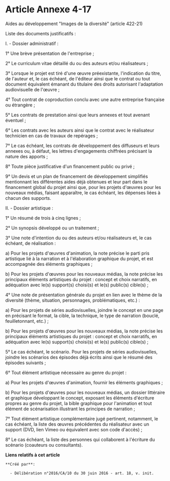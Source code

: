 # Article Annexe 4-17

Aides au développement "Images de la diversité" (article 422-21)

Liste des documents justificatifs :

I. - Dossier administratif :

1° Une brève présentation de l'entreprise ;

2° Le curriculum vitae détaillé du ou des auteurs et/ou réalisateurs ;

3° Lorsque le projet est tiré d'une œuvre préexistante, l'indication du titre, de l'auteur et, le cas échéant, de l'éditeur
ainsi que le contrat ou tout document équivalent émanant du titulaire des droits autorisant l'adaptation audiovisuelle de
l'œuvre ;

4° Tout contrat de coproduction conclu avec une autre entreprise française ou étrangère ;

5° Les contrats de prestation ainsi que leurs annexes et tout avenant éventuel ;

6° Les contrats avec les auteurs ainsi que le contrat avec le réalisateur technicien en cas de travaux de repérages ;

7° Le cas échéant, les contrats de développement des diffuseurs et leurs annexes ou, à défaut, les lettres d'engagements
chiffrées précisant la nature des apports ;

8° Toute pièce justificative d'un financement public ou privé ;

9° Un devis et un plan de financement de développement simplifiés mentionnant les différentes aides déjà obtenues et leur
part dans le financement global du projet ainsi que, pour les projets d'œuvres pour les nouveaux médias, faisant apparaître,
le cas échéant, les dépenses liées à chacun des supports.

II. - Dossier artistique :

1° Un résumé de trois à cinq lignes ;

2° Un synopsis développé ou un traitement ;

3° Une note d'intention du ou des auteurs et/ou réalisateurs et, le cas échéant, de réalisation :

a) Pour les projets d'œuvres d'animation, la note précise le parti pris artistique lié à la narration et à l'élaboration
graphique du projet, et est accompagnée des éléments graphiques ;

b) Pour les projets d'œuvres pour les nouveaux médias, la note précise les principaux éléments artistiques du projet :
concept et choix narratifs, en adéquation avec le(s) support(s) choisi(s) et le(s) public(s) cible(s) ;

4° Une note de présentation générale du projet en lien avec le thème de la diversité (thème, situation, personnages,
problématiques, etc.) :

a) Pour les projets de séries audiovisuelles, joindre le concept en une page en précisant le format, la cible, la technique,
le type de narration (bouclé, feuilletonnant, etc.) ;

b) Pour les projets d'œuvres pour les nouveaux médias, la note précise les principaux éléments artistiques du projet :
concept et choix narratifs, en adéquation avec le(s) support(s) choisi(s) et le(s) public(s) cible(s) ;

5° Le cas échéant, le scénario. Pour les projets de séries audiovisuelles, joindre les scénarios des épisodes déjà écrits
ainsi que le résumé des épisodes suivants ;

6° Tout élément artistique nécessaire au genre du projet :

a) Pour les projets d'œuvres d'animation, fournir les éléments graphiques ;

b) Pour les projets d'œuvres pour les nouveaux médias, un dossier littéraire et graphique développant le concept, exposant
les éléments d'écriture propres au genre du projet, la bible graphique pour l'animation et tout élément de scénarisation
illustrant les principes de narration ;

7° Tout élément artistique complémentaire jugé pertinent, notamment, le cas échéant, la liste des œuvres précédentes du
réalisateur avec un support (DVD, lien Vimeo ou équivalent avec son code d'accès) ;

8° Le cas échéant, la liste des personnes qui collaborent à l'écriture du scénario (coauteurs ou consultants).

**Liens relatifs à cet article**

	**Créé par**:

	  - Délibération n°2016/CA/10 du 30 juin 2016 - art. 18, v. init.
